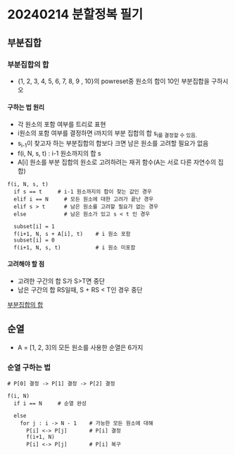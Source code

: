 # 20240214 분할정복 필기

## 부분집합

### 부분집합의 합
- {1, 2, 3, 4, 5, 6, 7, 8, 9 , 10}의 powreset중 원소의 합이 10인 부분집합을 구하시오

#### 구하는 법 원리
- 각 원소의 포함 여부를 트리로 표현
- i원소의 포함 여부를 결정하면 i까지의 부분 집합의 합 s<sub>i를 결정할 수 있음.
- s<sub>i-1</sub>이 찾고자 하는 부분집합의 합보다 크면 남은 원소를 고려할 필요가 없음
- f(i, N, s, t) : i-1 원소까지의 합 s
- A[i] 원소를 부분 집합의 원소로 고려하려는 재귀 함수(A는 서로 다른 자연수의 집합)
```
f(i, N, s, t)
  if s == t     # i-1 원소까지의 합이 찾는 값인 경우
  elif i == N     # 모든 원소에 대한 고려가 끝난 경우
  elif s > t      # 남은 원소를 고려할 필요가 없는 경우
  else            # 남은 원소가 있고 s < t 인 경우

  subset[i] = 1
  f(i+1, N, s + A[i], t)    # i 원소 포함
  subset[i] = 0
  f(i+1, N, s, t)           # i 원소 미포함
```
#### 고려해야 할 점
- 고려한 구간의 합 S가 S>T면 중단
- 남은 구간의 합 RS일때, S + RS < T인 경우 중단

[부분집합의 합](./code/powerset.py)

## 순열
- A = [1, 2, 3]의 모든 원소를 사용한 순열은 6가지

### 순열 구하는 법
```
# P[0] 결정 -> P[1] 결정 -> P[2] 결정

f(i, N)
  if i == N     # 순열 완성

  else
    for j : i -> N - 1    # 가능한 모든 원소에 대해
      P[i] <-> P[j]       # P[i] 결정
      f(i+1, N)
      P[i] <-> P[j]       # P[i] 복구
```

